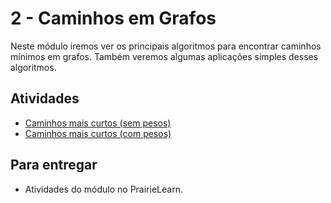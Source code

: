 # 2 - Caminhos em Grafos

Neste módulo iremos ver os principais algoritmos para encontrar caminhos mínimos em grafos. Também veremos algumas aplicações simples desses algoritmos.

## Atividades

- [Caminhos mais curtos (sem pesos)](bfs.md)
- [Caminhos mais curtos (com pesos)](dijkstra.md)
<!-- - [Grafos esparsos](lista-adjacencia.md) -->

## Para entregar

- Atividades do módulo no PrairieLearn.
